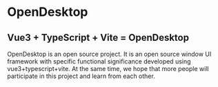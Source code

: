 # OpenDesktop

## Vue3 + TypeScript + Vite = OpenDesktop

OpenDesktop is an open source project. It is an open source window UI framework with specific functional
significance developed using vue3+typescript+vite. At the same time, we hope that more people will participate in
this project and learn from each other.